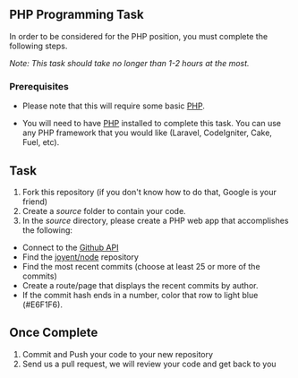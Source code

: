 ## PHP Programming Task

In order to be considered for the PHP position, you must complete the following steps. 

*Note: This task should take no longer than 1-2 hours at the most.*


### Prerequisites

- Please note that this will require some basic [PHP](http://www.php.net).

- You will need to have [PHP](http://www.php.net/) installed to complete this task. You can use any PHP framework that you would like (Laravel, CodeIgniter, Cake, Fuel, etc).

## Task

1. Fork this repository (if you don't know how to do that, Google is your friend)
2. Create a *source* folder to contain your code. 
3. In the *source* directory, please create a PHP web app that accomplishes the following:
  - Connect to the [Github API](http://developer.github.com/)
  - Find the [joyent/node](https://github.com/joyent/node) repository
  - Find the most recent commits (choose at least 25 or more of the commits)
  - Create a route/page that displays the recent commits by author. 
  - If the commit hash ends in a number, color that row to light blue (#E6F1F6).

## Once Complete
1. Commit and Push your code to your new repository
2. Send us a pull request, we will review your code and get back to you



